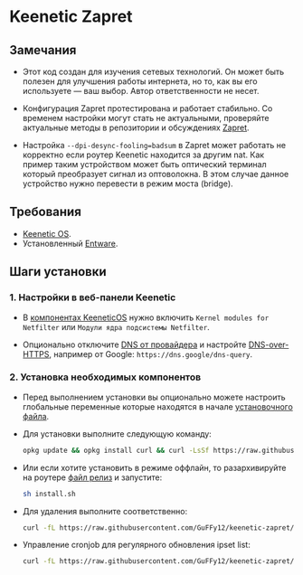 # Keenetic Zapret

## Замечания

- Этот код создан для изучения сетевых технологий. Он может быть полезен для улучшения работы интернета, но то, как вы его используете — ваш выбор.
  Автор ответственности не несет.

- Конфигурация Zapret протестирована и работает стабильно. Со временем настройки могут стать не актуальными,
  проверяйте актуальные методы в репозитории и обсуждениях [Zapret](https://github.com/bol-van/zapret).

- Настройка `--dpi-desync-fooling=badsum` в Zapret может работать не корректно если роутер Keenetic находится за другим nat.
  Как пример таким устройством может быть оптический терминал который преобразует сигнал из оптоволокна.
  В этом случае данное устройство нужно перевести в режим моста (bridge).

## Требования

- [Keenetic OS](https://help.keenetic.com/hc/ru/articles/115000990005).
- Установленный [Entware](https://help.keenetic.com/hc/ru/articles/360021214160).

## Шаги установки

### 1. Настройки в веб-панели Keenetic

- В [компонентах KeeneticOS](https://help.keenetic.com/hc/ru/articles/360000358039) нужно включить `Kernel modules for Netfilter` или `Модули ядра подсистемы Netfilter`.

- Опционально отключите [DNS от провайдера](https://help.keenetic.com/hc/ru/articles/360008609399) и настройте [DNS-over-HTTPS](https://help.keenetic.com/hc/ru/articles/360007687159), например от Google: `https://dns.google/dns-query`.

### 2. Установка необходимых компонентов

- Перед выполнением установки вы опционально можете настроить глобальные переменные которые находятся в начале [установочного файла](https://github.com/GuFFy12/keenetic-zapret/blob/main/install.sh).

- Для установки выполните следующую команду:

  ```sh
  opkg update && opkg install curl && curl -LsSf https://raw.githubusercontent.com/GuFFy12/keenetic-zapret/refs/heads/main/install.sh | sh
  ```

- Или если хотите установить в режиме оффлайн, то разархивируйте на роутере
  [файл релиз](https://github.com/GuFFy12/keenetic-zapret/releases/latest) и запустите:

  ```sh
  sh install.sh
  ```

- Для удаления выполните соответственно:

  ```sh
  curl -fL https://raw.githubusercontent.com/GuFFy12/keenetic-zapret/refs/heads/main/install.sh | sh -s uninstall
  ```

- Управление cronjob для регулярного обновления ipset list:

  ```sh
  curl -fL https://raw.githubusercontent.com/GuFFy12/keenetic-zapret/refs/heads/main/install.sh | sh -s <add-cronjob|remove-cronjob>
  ```
